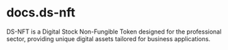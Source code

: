 # docs.ds-nft
DS-NFT is a Digital Stock Non-Fungible Token designed for the professional sector, providing unique digital assets tailored for business applications.
